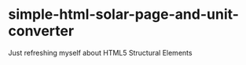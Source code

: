 # simple-html-solar-page-and-unit-converter
Just refreshing myself about HTML5 Structural Elements 
